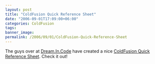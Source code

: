 ```yaml
---
layout: post
title: "ColdFusion Quick Reference Sheet"
date: "2006-09-01T17:09:00+06:00"
categories: ColdFusion 
tags: 
banner_image: 
permalink: /2006/09/01/ColdFusion-Quick-Reference-Sheet
---
```


The guys over at <a href="http://www.dreamincode.net/">Dream.In.Code</a> have created a nice <a href="http://forums.dreamincode.net/showtopic18275.htm">ColdFusion  Quick Reference Sheet</a>. Check it out!